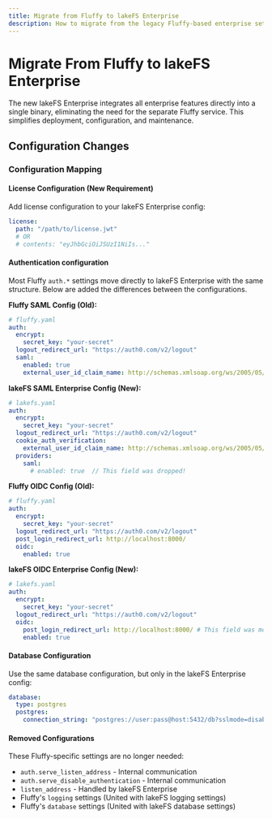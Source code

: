 ```yaml
---
title: Migrate from Fluffy to lakeFS Enterprise
description: How to migrate from the legacy Fluffy-based enterprise setup to the new unified lakeFS Enterprise
---
```


# Migrate From Fluffy to lakeFS Enterprise


The new lakeFS Enterprise integrates all enterprise features directly into a single binary, eliminating the need for the separate Fluffy service. This simplifies deployment, configuration, and maintenance.

## Configuration Changes

### Configuration Mapping

#### License Configuration (New Requirement)
Add license configuration to your lakeFS Enterprise config:

```yaml
license:
  path: "/path/to/license.jwt"
  # OR
  # contents: "eyJhbGciOiJSUzI1NiIs..."
```

#### Authentication configuration
Most Fluffy `auth.*` settings move directly to lakeFS Enterprise with the same structure. Below are added the differences between 
the configurations.

**Fluffy SAML Config (Old):**
```yaml
# fluffy.yaml
auth:
  encrypt:
    secret_key: "your-secret"
  logout_redirect_url: "https://auth0.com/v2/logout"
  saml:
    enabled: true 
    external_user_id_claim_name: http://schemas.xmlsoap.org/ws/2005/05/identity/claims/name
```

**lakeFS SAML Enterprise Config (New):**
```yaml
# lakefs.yaml
auth:
  encrypt:
    secret_key: "your-secret"
  logout_redirect_url: "https://auth0.com/v2/logout"
  cookie_auth_verification:
    external_user_id_claim_name: http://schemas.xmlsoap.org/ws/2005/05/identity/claims/name # This field was moved here!
  providers:
    saml:
      # enabled: true  // This field was dropped! 
```

**Fluffy OIDC Config (Old):**
```yaml
# fluffy.yaml
auth:
  encrypt:
    secret_key: "your-secret"
  logout_redirect_url: "https://auth0.com/v2/logout"
  post_login_redirect_url: http://localhost:8000/
  oidc:
    enabled: true
```

**lakeFS OIDC Enterprise Config (New):**
```yaml
# lakefs.yaml
auth:
  encrypt:
    secret_key: "your-secret"
  logout_redirect_url: "https://auth0.com/v2/logout"
  oidc:
    post_login_redirect_url: http://localhost:8000/ # This field was moved here!
    enabled: true
```
#### Database Configuration
Use the same database configuration, but only in the lakeFS Enterprise config:

```yaml
database:
  type: postgres
  postgres:
    connection_string: "postgres://user:pass@host:5432/db?sslmode=disable"
```

#### Removed Configurations
These Fluffy-specific settings are no longer needed:

- `auth.serve_listen_address` - Internal communication
- `auth.serve_disable_authentication` - Internal communication  
- `listen_address` - Handled by lakeFS Enterprise
- Fluffy's `logging` settings (United with lakeFS logging settings)
- Fluffy's `database` settings (United with lakeFS database settings)